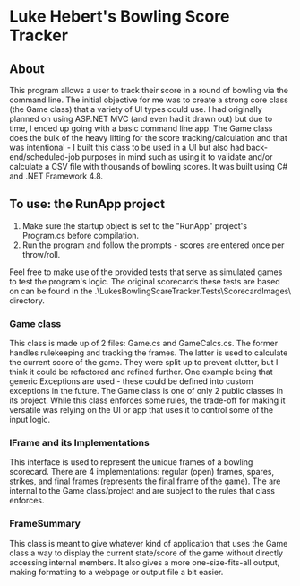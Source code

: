 # Luke Hebert's Bowling Score Tracker

## About

This program allows a user to track their score in a round of bowling via the command line. The initial objective for me was to create a strong core class (the Game class) that a variety of UI types could use. I had originally planned on using ASP.NET MVC (and even had it drawn out) but due to time, I ended up going with a basic command line app. The Game class does the bulk of the heavy lifting for the score tracking/calculation and that was intentional - I built this class to be used in a UI but also had back-end/scheduled-job purposes in mind such as using it to validate and/or calculate a CSV file with thousands of bowling scores. It was built using C# and .NET Framework 4.8.

## To use: the RunApp project

1. Make sure the startup object is set to the "RunApp" project's Program.cs before compilation.
2. Run the program and follow the prompts - scores are entered once per throw/roll.

Feel free to make use of the provided tests that serve as simulated games to test the program's logic. The original scorecards these tests are based on can be found in the .\LukesBowlingScareTracker.Tests\ScorecardImages\ directory.

### Game class

This class is made up of 2 files: Game.cs and GameCalcs.cs. The former handles rulekeeping and tracking the frames. The latter is used to calculate the current score of the game. They were split up to prevent clutter, but I think it could be refactored and refined further. One example being that generic Exceptions are used - these could be defined into custom exceptions in the future. The Game class is one of only 2 public classes in its project. While this class enforces some rules, the trade-off for making it versatile was relying on the UI or app that uses it to control some of the input logic.

### IFrame and its Implementations

This interface is used to represent the unique frames of a bowling scorecard. There are 4 implementations: regular (open) frames, spares, strikes, and final frames (represents the final frame of the game). The are internal to the Game class/project and are subject to the rules that class enforces.

### FrameSummary

This class is meant to give whatever kind of application that uses the Game class a way to display the current state/score of the game without directly accessing internal members. It also gives a more one-size-fits-all output, making formatting to a webpage or output file a bit easier.
